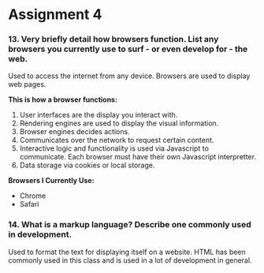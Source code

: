 # **Assignment 4**

### 13. Very briefly detail how browsers function. List any browsers you currently use to surf - or even develop for - the web.
Used to access the internet from any device. Browsers are used to display web pages.

**This is how a browser functions:**
1. User interfaces are the display you interact with.
2. Rendering engines are used to display the visual information.
3. Browser engines decides actions.
4. Communicates over the network to request certain content.
5. Interactive logic and functionality is used via Javascript to communicate.  Each browser must have their own Javascript interpretter.
6. Data storage via cookies or local storage.

**Browsers I Currently Use:**
* Chrome
* Safari

### 14. What is a markup language? Describe one commonly used in development.
Used to format the text for displaying itself on a website.  HTML has been commonly used in this class and is used in a lot of development in general.
